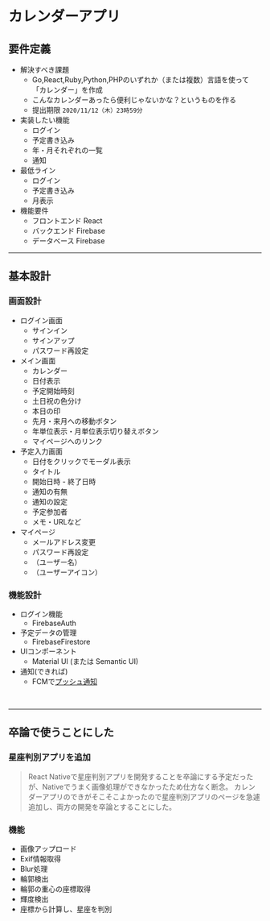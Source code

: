 # カレンダーアプリ

## 要件定義

* 解決すべき課題
  * Go,React,Ruby,Python,PHPのいずれか（または複数）言語を使って「カレンダー」を作成
  * こんなカレンダーあったら便利じゃないかな？というものを作る
  * 提出期限 `2020/11/12（木）23時59分`
* 実装したい機能
  * ログイン
  * 予定書き込み
  * 年・月それぞれの一覧
  * 通知
* 最低ライン
  * ログイン
  * 予定書き込み
  * 月表示
* 機能要件
  * フロントエンド React
  * バックエンド Firebase
  * データベース Firebase

***

## 基本設計
### 画面設計
* ログイン画面
  * サインイン
  * サインアップ
  * パスワード再設定
* メイン画面
  * カレンダー
  * 日付表示
  * 予定開始時刻
  * 土日祝の色分け
  * 本日の印
  * 先月・来月への移動ボタン
  * 年単位表示・月単位表示切り替えボタン
  * マイページへのリンク
* 予定入力画面
  * 日付をクリックでモーダル表示
  * タイトル
  * 開始日時 - 終了日時
  * 通知の有無
  * 通知の設定
  * 予定参加者
  * メモ・URLなど
* マイページ
  * メールアドレス変更
  * パスワード再設定
  * （ユーザー名）
  * （ユーザーアイコン）

### 機能設計
* ログイン機能
  * FirebaseAuth
* 予定データの管理
  * FirebaseFirestore
* UIコンポーネント
  * Material UI (または Semantic UI)
* 通知(できれば)
  * FCMで[プッシュ通知](https://qiita.com/sadnessOjisan/items/05bbca78bca3301d24b2)

<br />

***


## 卒論で使うことにした

### 星座判別アプリを追加
> React Nativeで星座判別アプリを開発することを卒論にする予定だったが、Nativeでうまく画像処理ができなかったため仕方なく断念。
> カレンダーアプリのできがそこそこよかったので星座判別アプリのページを急遽追加し、両方の開発を卒論とすることにした。

### 機能
* 画像アップロード
* Exif情報取得
* Blur処理
* 輪郭検出
* 輪郭の重心の座標取得
* 輝度検出
* 座標から計算し、星座を判別